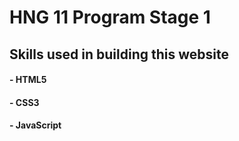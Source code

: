 # HNG 11 Program Stage 1

## Skills used in building this website

#### - HTML5

#### - CSS3

#### - JavaScript
